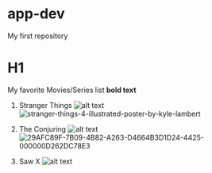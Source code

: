 # app-dev
My first repository
# H1
My favorite Movies/Series list **bold text**

1. Stranger Things
   ![alt text](image.jpg)
![stranger-things-4-illustrated-poster-by-kyle-lambert](https://github.com/Japhet04/app-dev/assets/151796121/94eff0c5-4bfd-49a1-b40a-b0e0dbb0a3f3)

   
3. The Conjuring
   ![alt text](image.jpg)
   ![29AFC89F-7B09-4B82-A263-D4664B3D1D24-4425-000000D262DC78E3](https://github.com/Japhet04/app-dev/assets/151796121/ee14443c-cea7-4a2f-b406-cb118de02303)

   
5. Saw X
   ![alt text](image.jpg)
   


   
   

